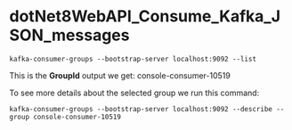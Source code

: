 # dotNet8WebAPI_Consume_Kafka_JSON_messages

```
kafka-consumer-groups --bootstrap-server localhost:9092 --list
```

This is the  **GroupId** output we get: console-consumer-10519

To see more details about the selected group we run this command:

```
kafka-consumer-groups --bootstrap-server localhost:9092 --describe --group console-consumer-10519
```
 

